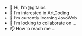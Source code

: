 - 👋 Hi, I’m @gitaios
- 👀 I’m interested in Art,Coding
- 🌱 I’m currently learning JavaWeb
- 💞️ I’m looking to collaborate on ...
- 📫 How to reach me ...

<!---
gitaios/gitaios is a ✨ special ✨ repository because its `README.md` (this file) appears on your GitHub profile.
You can click the Preview link to take a look at your changes.
--->
